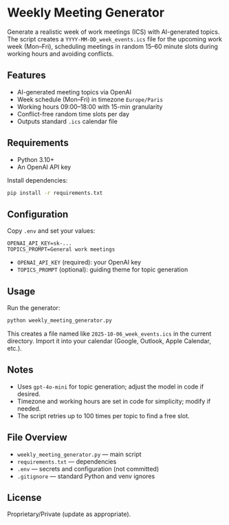 # Weekly Meeting Generator

Generate a realistic week of work meetings (ICS) with AI-generated topics. The script creates a `YYYY-MM-DD_week_events.ics` file for the upcoming work week (Mon–Fri), scheduling meetings in random 15–60 minute slots during working hours and avoiding conflicts.

## Features
- AI-generated meeting topics via OpenAI
- Week schedule (Mon–Fri) in timezone `Europe/Paris`
- Working hours 09:00–18:00 with 15-min granularity
- Conflict-free random time slots per day
- Outputs standard `.ics` calendar file

## Requirements
- Python 3.10+
- An OpenAI API key

Install dependencies:

```bash
pip install -r requirements.txt
```

## Configuration
Copy `.env` and set your values:

```
OPENAI_API_KEY=sk-...
TOPICS_PROMPT=General work meetings
```

- `OPENAI_API_KEY` (required): your OpenAI key
- `TOPICS_PROMPT` (optional): guiding theme for topic generation

## Usage
Run the generator:

```bash
python weekly_meeting_generator.py
```

This creates a file named like `2025-10-06_week_events.ics` in the current directory. Import it into your calendar (Google, Outlook, Apple Calendar, etc.).

## Notes
- Uses `gpt-4o-mini` for topic generation; adjust the model in code if desired.
- Timezone and working hours are set in code for simplicity; modify if needed.
- The script retries up to 100 times per topic to find a free slot.

## File Overview
- `weekly_meeting_generator.py` — main script
- `requirements.txt` — dependencies
- `.env` — secrets and configuration (not committed)
- `.gitignore` — standard Python and venv ignores

## License
Proprietary/Private (update as appropriate).